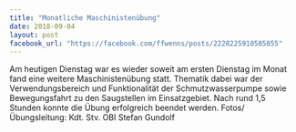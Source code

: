 ```yaml
---
title: "Monatliche Maschinistenübung"
date: 2018-09-04
layout: post
facebook_url: "https://facebook.com/ffwenns/posts/2228225910585855"
---
```


Am heutigen Dienstag war es wieder soweit am ersten Dienstag im Monat fand eine weitere Maschinistenübung statt.
Thematik dabei war der Verwendungsbereich und Funktionalität der Schmutzwasserpumpe sowie Bewegungsfahrt zu den Saugstellen im Einsatzgebiet.
Nach rund 1,5 Stunden konnte die Übung erfolgreich beendet werden.
Fotos/Übungsleitung: Kdt. Stv. OBI Stefan Gundolf